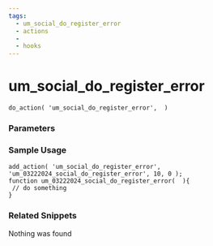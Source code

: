 ```yaml
---
tags: 
  - um_social_do_register_error
  - actions
  - 
  - hooks
---
```

# um\_social\_do\_register\_error

``` php:no-line-numbers
do_action( 'um_social_do_register_error',  )
```
<div class='hook-sep'></div>

### Parameters

<div class='hook-sep'></div>



### Sample Usage

``` php:no-line-numbers
add_action( 'um_social_do_register_error', 'um_03222024_social_do_register_error', 10, 0 );
function um_03222024_social_do_register_error(  ){
 // do something
}
```
<div class='hook-sep'></div>



### Related Snippets

Nothing was found

